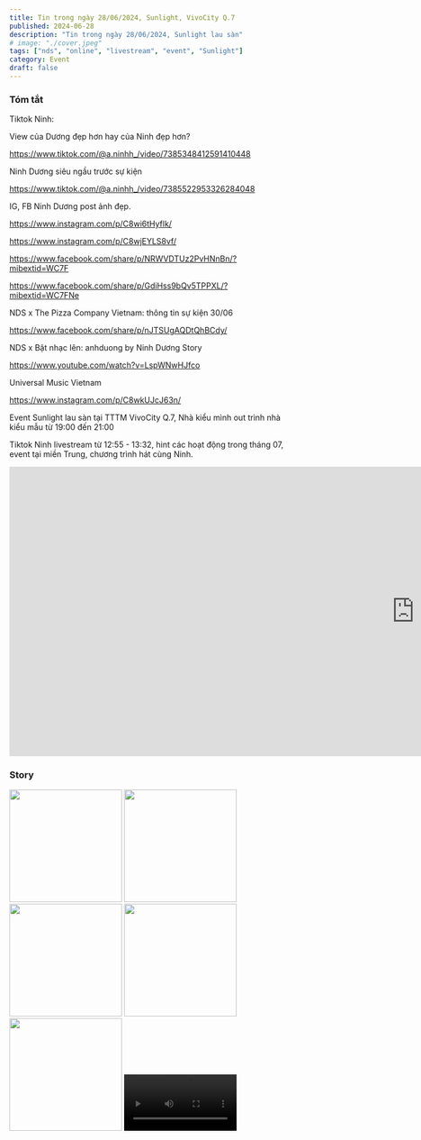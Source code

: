 ```yaml
---
title: Tin trong ngày 28/06/2024, Sunlight, VivoCity Q.7
published: 2024-06-28
description: "Tin trong ngày 28/06/2024, Sunlight lau sàn"
# image: "./cover.jpeg"
tags: ["nds", "online", "livestream", "event", "Sunlight"]
category: Event
draft: false
---
```


### Tóm tắt


Tiktok Ninh: 

View của Dương đẹp hơn hay của Ninh đẹp hơn?

https://www.tiktok.com/@a.ninhh_/video/7385348412591410448

Ninh Dương siêu ngầu trước sự kiện 

https://www.tiktok.com/@a.ninhh_/video/7385522953326284048


IG, FB Ninh Dương post ảnh đẹp.

https://www.instagram.com/p/C8wi6tHyflk/

https://www.instagram.com/p/C8wjEYLS8vf/

https://www.facebook.com/share/p/NRWVDTUz2PvHNnBn/?mibextid=WC7F

https://www.facebook.com/share/p/GdiHss9bQv5TPPXL/?mibextid=WC7FNe

NDS x The Pizza Company Vietnam: thông tin sự kiện 30/06 

https://www.facebook.com/share/p/nJTSUgAQDtQhBCdy/


NDS x Bật nhạc lên: anhduong by Ninh Dương Story 

https://www.youtube.com/watch?v=LspWNwHJfco

Universal Music Vietnam

https://www.instagram.com/p/C8wkUJcJ63n/


Event Sunlight lau sàn tại TTTM VivoCity Q.7,  Nhà kiểu mình out trình nhà kiểu mẫu từ 19:00 đến 21:00 



Tiktok Ninh livestream từ 12:55 - 13:32, hint các hoạt động trong tháng 07, event tại miền Trung, chương trình hát cùng Ninh.

<iframe width="1440" height="514" src="https://www.youtube.com/embed/YRoWnWamdE4" title="Livestream 28/6/2024 | Ninh Anh Bùi" frameborder="0" allow="accelerometer; autoplay; clipboard-write; encrypted-media; gyroscope; picture-in-picture; web-share" referrerpolicy="strict-origin-when-cross-origin" allowfullscreen></iframe>
 


### Story 

<img width="200" src="https://github.com/user-attachments/assets/17939e4c-904a-468e-b7d0-d628eb9706bf" />

<img width="200" src="https://github.com/user-attachments/assets/8abcdd32-1e22-4bdf-a153-0396d1c09328" />

<img width="200" src="https://github.com/user-attachments/assets/6fbd275f-4db1-435e-aaaf-b1661745d5f0" />

<img width="200" src="https://github.com/user-attachments/assets/1bdc31c6-983a-40d9-adfc-769ff2e07979" />

<img width="200" src="https://github.com/user-attachments/assets/c060ed2b-4b7f-408a-b9c5-356ae8149770" />


<video width="200" controls>
  <source src="https://github.com/user-attachments/assets/590a3c70-5271-45f7-be87-24e840724ab9" type="video/mp4">
</video>
